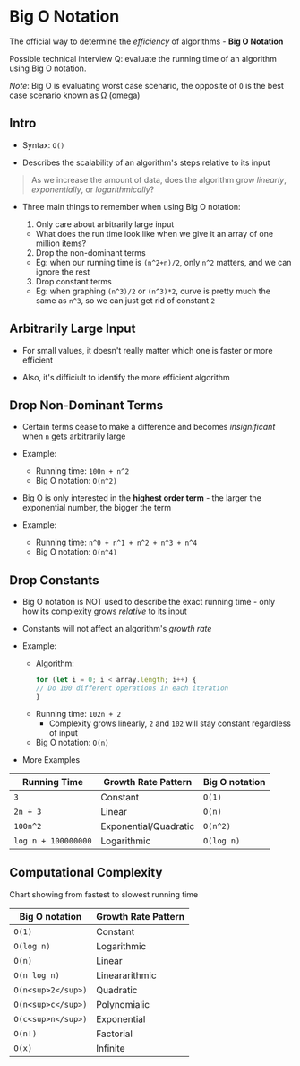 # Big O Notation

The official way to determine the *efficiency* of algorithms - **Big O Notation**

Possible technical interview Q: evaluate the running time of an algorithm using Big O notation.

*Note*: Big O is evaluating worst case scenario, the opposite of `O` is the best case scenario known as Ω (omega)

## Intro

* Syntax: `O()`

* Describes the scalability of an algorithm's steps relative to its input

> As we increase the amount of data, does the algorithm grow *linearly*, *exponentially*, or *logarithmically*?

* Three main things to remember when using Big O notation:
  1. Only care about arbitrarily large input
    * What does the run time look like when we give it an array of one million items?
  
  2. Drop the non-dominant terms
    * Eg: when our running time is `(n^2+n)/2`, only `n^2` matters, and we can ignore the rest

  3. Drop constant terms
    * Eg: when graphing `(n^3)/2` or `(n^3)*2`, curve is pretty much the same as `n^3`, so we can just get rid of constant `2`
  
## Arbitrarily Large Input

* For small values, it doesn't really matter which one is faster or more efficient

* Also, it's difficiult to identify the more efficient algorithm

## Drop Non-Dominant Terms

* Certain terms cease to make a difference and becomes *insignificant* when `n` gets arbitrarily large

* Example: 
  * Running time:   `100n + n^2`
  * Big O notation: `O(n^2)`

* Big O is only interested in the **highest order term** - the larger the exponential number, the bigger the term

* Example:
  * Running time: `n^0 + n^1 + n^2 + n^3 + n^4`
  * Big O notation: `O(n^4)`


## Drop Constants

* Big O notation is NOT used to describe the exact running time - only how its complexity grows *relative* to its input

* Constants will not affect an algorithm's *growth rate*

* Example:
  * Algorithm: 
    ```javascript
    for (let i = 0; i < array.length; i++) {
    // Do 100 different operations in each iteration
    }
    ```
  * Running time: `102n + 2`
    * Complexity grows linearly, `2` and `102` will stay constant regardless of input
  * Big O notation: `O(n)`

* More Examples

|Running Time         |Growth Rate Pattern    |Big O notation|
|-------------------- |-------------------    |--------------|
| `3`                 | Constant              | `O(1)`       |
| `2n + 3`            | Linear                | `O(n)`       |
| `100n^2`            | Exponential/Quadratic | `O(n^2)`     |
| `log n + 100000000` | Logarithmic           | `O(log n)`   |


## Computational Complexity
Chart showing from fastest to slowest  running time

|Big O notation      |Growth Rate Pattern|
|--------------------|-------------------|
| `O(1)`             | Constant          |
| `O(log n)`         | Logarithmic       |
| `O(n)`             | Linear            |
| `O(n log n)`       | Lineararithmic    |
| `O(n<sup>2</sup>)` | Quadratic         |
| `O(n<sup>c</sup>)` | Polynomialic      |
| `O(c<sup>n</sup>)` | Exponential       |
| `O(n!)`            | Factorial         |
| `O(x)`             | Infinite          |